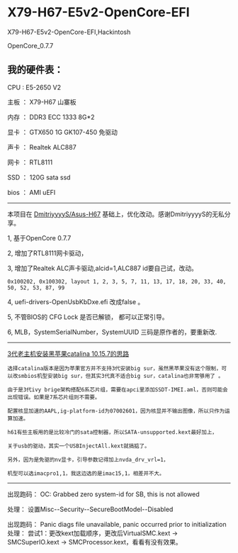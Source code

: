 # X79-H67-E5v2-OpenCore-EFI
X79-H67-E5v2-OpenCore-EFI,Hackintosh

OpenCore_0.7.7



## 我的硬件表：

CPU :  E5-2650 V2

主板 ： X79-H67  山寨板 

内存 ： DDR3 ECC 1333 8G*2

显卡 ： GTX650 1G  GK107-450 免驱动

声卡 ： Realtek ALC887

网卡 ： RTL8111

SSD ：  120G sata ssd

bios ： AMI uEFI

------------------------------------------------------------------------------------------


本项目在 [DmitriyyyyS/Asus-H67](https://github.com/DmitriyyyyS/Asus-H67) 基础上，优化改动。感谢DmitriyyyyS的无私分享。


1, 基于OpenCore  0.7.7

2, 增加了RTL8111网卡驱动，  

3, 增加了Realtek ALC声卡驱动,alcid=1,ALC887 id要自己试，改动。
                        
    0x100202, 0x100302, layout 1, 2, 3, 5, 7, 11, 13, 17, 18, 20, 33, 40, 50, 52, 53, 87, 99

4, uefi-drivers-OpenUsbKbDxe.efi 改成false  。

5, 不管BIOS的 CFG Lock 是否已解锁， 都可以正常引导。

6,  MLB，SystemSerialNumber，SystemUUID 三码是原作者的，要重新改.

------------------------------------------------------------------------------------------


[3代老主机安装黑苹果catalina 10.15.7的思路](https://www.bilibili.com/read/cv13039059)

    选择catalina版本是因为苹果官方并不支持3代安装big sur，虽然黑苹果没有这个限制，可以改smbios机型安装big sur，但其实3代真不适合big sur，catalina也非常够用了 。

    由于是3代ivy brige架构搭配6系芯片组，需要在apci里添加SSDT-IMEI.aml，否则可能会出现错误。如果是7系芯片组则不需要。

    配置核显加速的AAPL,ig-platform-id为07002601，因为核显并不输出图像，所以只作为运算加速。

    h61有些主板用的是比较冷门的sata控制器，所以SATA-unsupported.kext最好加上，

    关于usb的驱动，其实一个USBInjectAll.kext就搞掂了。

    另外，因为是免驱的nv显卡，引导参数记得加上nvda_drv_vrl=1，

    机型可以选imacpro1,1，我这边选的是imac15,1，相差并不大。 

------------------------------------------------------------------------------------------

出现跑码：   OC: Grabbed zero system-id for SB, this is not allowed

处理：      设置Misc--Security--SecureBootModel--Disabled


出现跑码：  Panic diags file unavailable, panic occurred prior to initialization
处理：     尝试1：更改kext加载顺序，更改后VirtualSMC.kext -> SMCSuperIO.kext -> SMCProcessor.kext，看看有没有效果。

